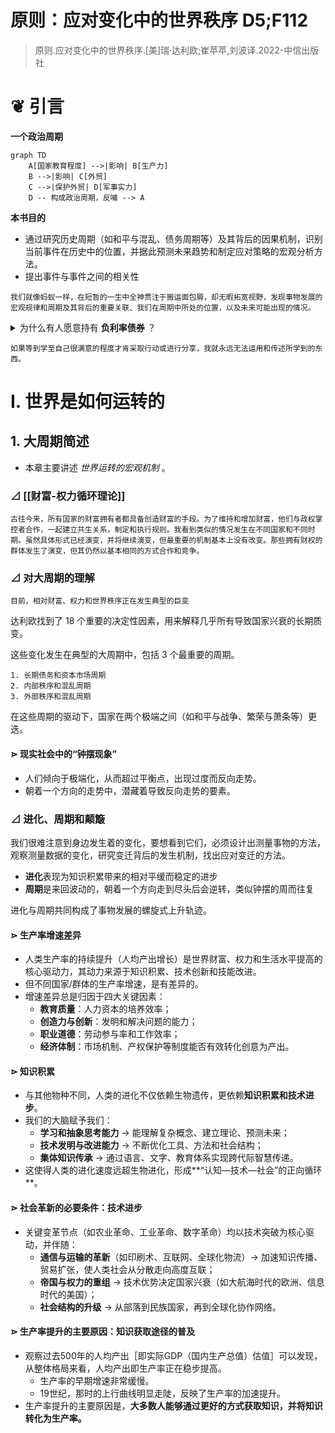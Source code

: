 # 原则：应对变化中的世界秩序 D5;F112

> 原则.应对变化中的世界秩序.[美]瑞·达利欧;崔苹苹,刘波译.2022-中信出版社

# ❦ 引言

**一个政治周期**

```mermaid
graph TD
    A[国家教育程度] -->|影响| B[生产力]
    B -->|影响| C[外贸]
    C -->|保护外贸| D[军事实力]
    D -- 构成政治周期，反哺 --> A
```

**本书目的**
- 通过研究历史周期（如和平与混乱、债务周期等）及其背后的因果机制，识别当前事件在历史中的位置，并据此预测未来趋势和制定应对策略的宏观分析方法。
- 提出事件与事件之间的相关性

```
我们就像蚂蚁一样，在短暂的一生中全神贯注于搬运面包屑，却无暇拓宽视野，发现事物发展的宏观规律和周期及其背后的重要关联、我们在周期中所处的位置，以及未来可能出现的情况。
```

<details><summary>为什么有人愿意持有 <strong>负利率债券</strong> ？</summary> 
	<table>
  <tr>
    <th>原因类别</th>
    <th>具体解释</th>
  </tr>
  <tr>
    <td><strong>避险需求</strong></td>
    <td>对于投资者来说，负利率债券可能是动荡时期最“安全”的避风港，尤其是当其他资产（如股票、房地产、甚至银行存款）面临更大风险（如贬值、违约或政治不稳定）时。例如欧元区或日本的债券，尽管利率为负，但在危机中仍被视为“最不坏”的选择。</td>
  </tr>
  <tr>
    <td><strong>流动性需求</strong></td>
    <td>某些负利率债券市场流动性极高，如德国国债。投资者可能出于交易或抵押需要而持有，即使回报为负，也便于快速买卖或作为融资工具。</td>
  </tr>
  <tr>
    <td><strong>资本管制和政治风险</strong></td>
    <td>有些国家实行资本管制，或存在政治风险（如货币贬值或外币不可兑换），为了避免本国货币暴跌或资金被困，投资者更倾向持有发达国家的负利率债券作为“价值稳定”的替代品。</td>
  </tr>
  <tr>
    <td><strong>通胀预期与实际回报</strong></td>
    <td>某些负的<strong>名义利率（Nominal Rate）</strong> 并不意味着负的实际回报，尤其是在<strong>通货紧缩环境下</strong>：若通缩导致物价下降，名义负利率债券可能仍具正的实际回报。</td>
  </tr>
  <tr>
    <td><strong>央行干预与货币政策操作</strong></td>
    <td>大型金融机构和银行因央行的非常规货币政策（如负利率政策，NIRP）必须持有这些债券，否则可能会在政策利率体系中受到惩罚。此外，在量化宽松下，央行购债推高债券价格，投资者预期未来卖出时有资本利得。</td>
  </tr>
  <tr>
    <td><strong>机构投资人等法律义务</strong></td>
    <td>某些投资者（如保险公司、养老基金）出于监管要求或自身模型设定，必须持有一定比例的债券，不受利率高低影响。</td>
  </tr>
  <tr>
    <td><strong>货币贬值预期下的相对优势</strong></td>
    <td>若投资者认为其本币将对债券计价货币（如欧元或日元）大幅贬值，则即使债券利率为负，总体上仍有可能获得本币计价的正收益。</td>
  </tr></table></details>

```
如果等到学至自己很满意的程度才肯采取行动或进行分享，我就永远无法运用和传述所学到的东西。
```


# Ⅰ. 世界是如何运转的

## 1. 大周期简述

- 本章主要讲述 *世界运转的宏观机制* 。

### ⊿ [[财富-权力循环理论]]

```
古往今来，所有国家的财富拥有者都具备创造财富的手段。为了维持和增加财富，他们与政权掌控者合作，一起建立共生关系，制定和执行规则。我看到类似的情况发生在不同国家和不同时期。虽然具体形式已经演变，并将继续演变，但最重要的机制基本上没有改变。那些拥有财权的群体发生了演变，但其仍然以基本相同的方式合作和竞争。
```

### ⊿ 对大周期的理解

```
目前，相对财富、权力和世界秩序正在发生典型的巨变
```

达利欧找到了 18 个重要的决定性因素，用来解释几乎所有导致国家兴衰的长期质变。

这些变化发生在典型的大周期中，包括 3 个最重要的周期。
```
1. 长期债务和资本市场周期
2. 内部秩序和混乱周期
3. 外部秩序和混乱周期
```
在这些周期的驱动下，国家在两个极端之间（如和平与战争、繁荣与萧条等）更迭。
#### ⋗ **现实社会中的“钟摆现象”**
- 人们倾向于极端化，从而超过平衡点，出现过度而反向走势。
- 朝着一个方向的走势中，潜藏着导致反向走势的要素。


### ⊿ 进化、周期和颠簸

我们很难注意到身边发生着的变化，要想看到它们，必须设计出测量事物的方法，观察测量数据的变化，研究变迁背后的发生机制，找出应对变迁的方法。

- **进化**表现为知识积累带来的相对平缓而稳定的进步
- **周期**是来回波动的，朝着一个方向走到尽头后会逆转，类似钟摆的周而往复

进化与周期共同构成了事物发展的螺旋式上升轨迹。

#### ⋗ **生产率增速差异**
- 人类生产率的持续提升（人均产出增长）是世界财富、权力和生活水平提高的核心驱动力，其动力来源于知识积累、技术创新和技能改进。
- 但不同国家/群体的生产率增速，是有差异的。
- 增速差异总是归因于四大关键因素：
	- **教育质量**：人力资本的培养效率；
	- **创造力与创新**：发明和解决问题的能力；
	- **职业道德**：劳动参与率和工作效率；
	- **经济体制**：市场机制、产权保护等制度能否有效转化创意为产出。

#### ⋗ **知识积累**
- 与其他物种不同，人类的进化不仅依赖生物遗传，更依赖**知识积累和技术进步**。
- 我们的大脑赋予我们：
	- **学习和抽象思考能力** → 能理解复杂概念、建立理论、预测未来；
	- **技术发明与改进能力** → 不断优化工具、方法和社会结构；
	- **集体知识传承** → 通过语言、文字、教育体系实现跨代际智慧传递。
- 这使得人类的进化速度远超生物进化，形成**“认知—技术—社会”的正向循环**。

#### ⋗ **社会革新的必要条件：技术进步**
- 关键变革节点（如农业革命、工业革命、数字革命）均以技术突破为核心驱动，并伴随：
	- **通信与运输的革新**（如印刷术、互联网、全球化物流）→ 加速知识传播、贸易扩张，使人类社会从分散走向高度互联；
	- **帝国与权力的重组** → 技术优势决定国家兴衰（如大航海时代的欧洲、信息时代的美国）；
	- **社会结构的升级** → 从部落到民族国家，再到全球化协作网络。

#### ⋗ **生产率提升的主要原因：知识获取途径的普及**
- 观察过去500年的人均产出［即实际GDP（国内生产总值）估值］可以发现，从整体格局来看，人均产出即生产率正在稳步提高。
	- 生产率的早期增速非常缓慢。
	- 19世纪，那时的上行曲线明显走陡，反映了生产率的加速提升。
- 生产率提升的主要原因是，**大多数人能够通过更好的方式获取知识，并将知识转化为生产率。**